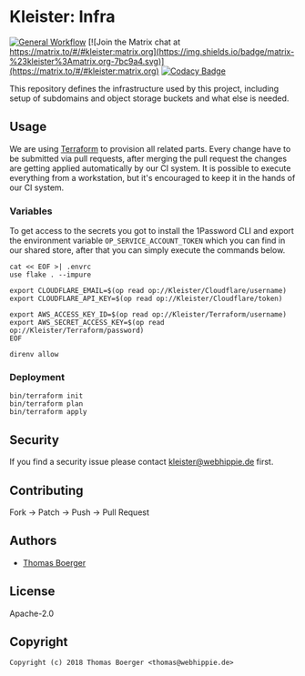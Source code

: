 # Kleister: Infra

[![General Workflow](https://github.com/kleister/kleister-infra/actions/workflows/general.yml/badge.svg)](https://github.com/kleister/kleister-infra/actions/workflows/general.yml) [![Join the Matrix chat at https://matrix.to/#/#kleister:matrix.org](https://img.shields.io/badge/matrix-%23kleister%3Amatrix.org-7bc9a4.svg)](https://matrix.to/#/#kleister:matrix.org) [![Codacy Badge](https://app.codacy.com/project/badge/Grade/214d2917f6a14c08b75fee7442b953f2)](https://app.codacy.com/gh/kleister/kleister-infra/dashboard?utm_source=gh&utm_medium=referral&utm_content=&utm_campaign=Badge_grade)

This repository defines the infrastructure used by this project, including setup
of subdomains and object storage buckets and what else is needed.

## Usage

We are using [Terraform][terraform] to provision all related parts. Every change
have to be submitted via pull requests, after merging the pull request the
changes are getting applied automatically by our CI system. It is possible to
execute everything from a workstation, but it's encouraged to keep it in the
hands of our CI system.

### Variables

To get access to the secrets you got to install the 1Password CLI and export the
environment variable `OP_SERVICE_ACCOUNT_TOKEN` which you can find in our shared
store, after that you can simply execute the commands below.

```console
cat << EOF >| .envrc
use flake . --impure

export CLOUDFLARE_EMAIL=$(op read op://Kleister/Cloudflare/username)
export CLOUDFLARE_API_KEY=$(op read op://Kleister/Cloudflare/token)

export AWS_ACCESS_KEY_ID=$(op read op://Kleister/Terraform/username)
export AWS_SECRET_ACCESS_KEY=$(op read op://Kleister/Terraform/password)
EOF

direnv allow
```

### Deployment

```console
bin/terraform init
bin/terraform plan
bin/terraform apply
```

## Security

If you find a security issue please contact
[kleister@webhippie.de](mailto:kleister@webhippie.de) first.

## Contributing

Fork -> Patch -> Push -> Pull Request

## Authors

-   [Thomas Boerger](https://github.com/tboerger)

## License

Apache-2.0

## Copyright

```console
Copyright (c) 2018 Thomas Boerger <thomas@webhippie.de>
```

[terraform]: https://www.terraform.io/
